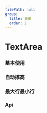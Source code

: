 ```yaml
---
filePath: null
group:
  title: 表单
  order: 2
---
```


# TextArea

### 基本使用

<code src='./demo.tsx'></code>

### 自动撑高

<code src='./demo02.tsx'></code>

### 最大行最小行

<code src='./demo03.tsx'></code>

### Api

<API hideTitle src='./api.tsx'></API>
